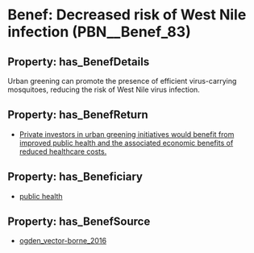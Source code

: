 # Benef: __Decreased risk of West Nile infection__ (PBN__Benef_83)

## Property: has_BenefDetails

Urban greening can promote the presence of efficient virus-carrying mosquitoes, reducing the risk of West Nile virus infection.

## Property: has_BenefReturn

* [Private investors in urban greening initiatives would benefit from improved public health and the associated economic benefits of reduced healthcare costs.](../BenefReturn/PBN__BenefReturn_82)

## Property: has_Beneficiary

* [public health](../Stakeholder/PBN__Stakeholder_58)

## Property: has_BenefSource

* [ogden_vector-borne_2016](../Article/PBN__Article_17)

